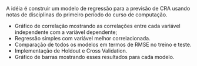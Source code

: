 A idéia é construir um modelo de regressão para a previsão de CRA usando notas de disciplinas do primeiro período do curso de computação.

* Gráfico de correlação mostrando as correlações entre cada variável independente com a variável dependente;
* Regressão simples com variável melhor correlacionada.
* Comparação de todos os modelos em termos de RMSE no treino e teste. 
* Implementação de Holdout e Cross Validation.
* Gráfico de barras mostrando esses resultados para cada modelo.
